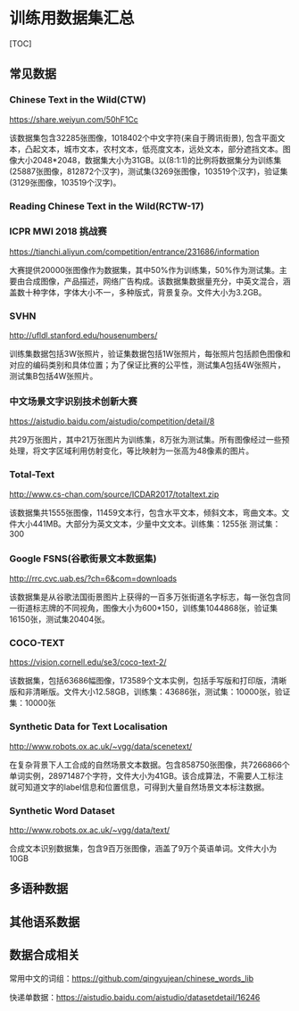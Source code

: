 # 训练用数据集汇总

[TOC]

## 常见数据

### Chinese Text in the Wild(CTW)

https://share.weiyun.com/50hF1Cc

该数据集包含32285张图像，1018402个中文字符(来自于腾讯街景), 包含平面文本，凸起文本，城市文本，农村文本，低亮度文本，远处文本，部分遮挡文本。图像大小2048*2048，数据集大小为31GB。以(8:1:1)的比例将数据集分为训练集(25887张图像，812872个汉字)，测试集(3269张图像，103519个汉字)，验证集(3129张图像，103519个汉字)。

### Reading Chinese Text in the Wild(RCTW-17)

### ICPR MWI 2018 挑战赛

https://tianchi.aliyun.com/competition/entrance/231686/information

大赛提供20000张图像作为数据集，其中50%作为训练集，50%作为测试集。主要由合成图像，产品描述，网络广告构成。该数据集数据量充分，中英文混合，涵盖数十种字体，字体大小不一，多种版式，背景复杂。文件大小为3.2GB。

### SVHN

http://ufldl.stanford.edu/housenumbers/

训练集数据包括3W张照片，验证集数据包括1W张照片，每张照片包括颜色图像和对应的编码类别和具体位置；为了保证比赛的公平性，测试集A包括4W张照片，测试集B包括4W张照片。

### 中文场景文字识别技术创新大赛

https://aistudio.baidu.com/aistudio/competition/detail/8

共29万张图片，其中21万张图片为训练集，8万张为测试集。所有图像经过一些预处理，将文字区域利用仿射变化，等比映射为一张高为48像素的图片。

### Total-Text

http://www.cs-chan.com/source/ICDAR2017/totaltext.zip

该数据集共1555张图像，11459文本行，包含水平文本，倾斜文本，弯曲文本。文件大小441MB。大部分为英文文本，少量中文文本。训练集：1255张 测试集：300

### Google FSNS(谷歌街景文本数据集)

http://rrc.cvc.uab.es/?ch=6&com=downloads

该数据集是从谷歌法国街景图片上获得的一百多万张街道名字标志，每一张包含同一街道标志牌的不同视角，图像大小为600*150，训练集1044868张，验证集16150张，测试集20404张。

### **COCO-TEXT**

https://vision.cornell.edu/se3/coco-text-2/

该数据集，包括63686幅图像，173589个文本实例，包括手写版和打印版，清晰版和非清晰版。文件大小12.58GB，训练集：43686张，测试集：10000张，验证集：10000张

### **Synthetic Data for Text Localisation**

http://www.robots.ox.ac.uk/~vgg/data/scenetext/

在复杂背景下人工合成的自然场景文本数据。包含858750张图像，共7266866个单词实例，28971487个字符，文件大小为41GB。该合成算法，不需要人工标注就可知道文字的label信息和位置信息，可得到大量自然场景文本标注数据。

### **Synthetic Word Dataset**

http://www.robots.ox.ac.uk/~vgg/data/text/

合成文本识别数据集，包含9百万张图像，涵盖了9万个英语单词。文件大小为10GB

## 多语种数据

## 其他语系数据

## 数据合成相关

常用中文的词组：https://github.com/qingyujean/chinese_words_lib

快递单数据：https://aistudio.baidu.com/aistudio/datasetdetail/16246

